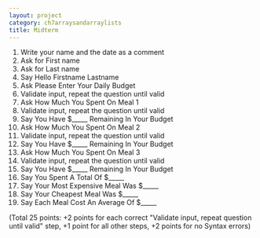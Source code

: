 ```yaml
---
layout: project
category: ch7arraysandarraylists
title: Midterm
---
```



1.  Write your name and the date as a comment
1.  Ask for First name
1.  Ask for Last name
1.  Say Hello Firstname Lastname
1.  Ask Please Enter Your Daily Budget
1.  Validate input, repeat the question until valid
1.  Ask How Much You Spent On Meal 1
1.  Validate input, repeat the question until valid
1.  Say You Have $_____ Remaining In Your Budget
1.  Ask How Much You Spent On Meal 2
1.  Validate input, repeat the question until valid
1.  Say You Have $_____ Remaining In Your Budget
1.  Ask How Much You Spent On Meal 3
1.  Validate input, repeat the question until valid
1.  Say You Have $_____ Remaining In Your Budget
1.  Say You Spent A Total Of $_____
1.  Say Your Most Expensive Meal Was $_____
1.  Say Your Cheapest Meal Was $_____
1.  Say Each Meal Cost An Average Of $_____

(Total 25 points: +2 points for each correct "Validate input, repeat question until valid" step, +1 point for all other steps, +2 points for no Syntax errors)
